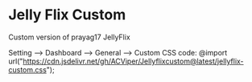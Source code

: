 # Jelly Flix Custom
Custom version of prayag17 JellyFlix

Setting --> Dashboard --> General --> Custom CSS code: @import url("https://cdn.jsdelivr.net/gh/ACViper/Jellyflixcustom@latest/jellyflix-custom.css");
